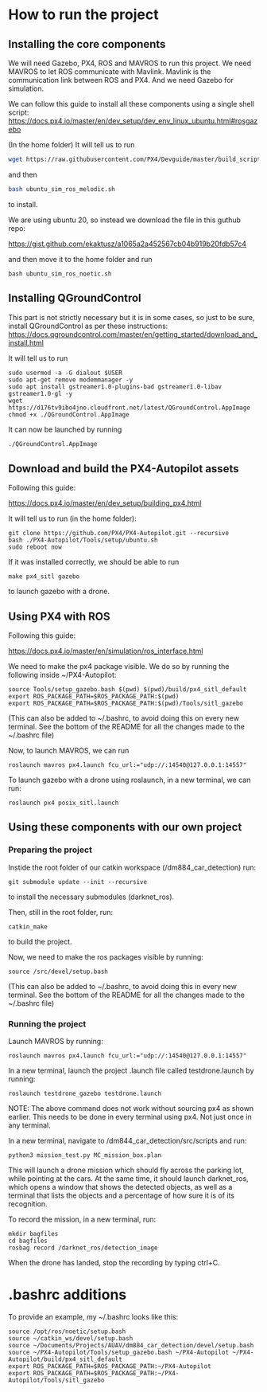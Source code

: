 # How to run the project

## Installing the core components
We will need Gazebo, PX4, ROS and MAVROS to run this project. 
We need MAVROS to let ROS communicate with Mavlink. Mavlink is the communication link between ROS and PX4. And we need Gazebo for simulation. 

We can follow this guide to install all these components using a single shell script: 
https://docs.px4.io/master/en/dev_setup/dev_env_linux_ubuntu.html#rosgazebo

(In the home folder) It will tell us to run

```bash
wget https://raw.githubusercontent.com/PX4/Devguide/master/build_scripts/ubuntu_sim_ros_melodic.sh
```

and then

```bash
bash ubuntu_sim_ros_melodic.sh
```

to install.

We are using ubuntu 20, so instead we download the file in this guthub repo:

https://gist.github.com/ekaktusz/a1065a2a452567cb04b919b20fdb57c4

and then move it to the home folder and run
```
bash ubuntu_sim_ros_noetic.sh
```


## Installing QGroundControl
This part is not strictly necessary but it is in some cases, so just to be sure, install QGroundControl as per these instructions:
https://docs.qgroundcontrol.com/master/en/getting_started/download_and_install.html

It will tell us to run
```
sudo usermod -a -G dialout $USER
sudo apt-get remove modemmanager -y
sudo apt install gstreamer1.0-plugins-bad gstreamer1.0-libav gstreamer1.0-gl -y
wget https://d176tv9ibo4jno.cloudfront.net/latest/QGroundControl.AppImage
chmod +x ./QGroundControl.AppImage
```

It can now be launched by running
```bash
./QGroundControl.AppImage
``` 

## Download and build the PX4-Autopilot assets
Following this guide:

https://docs.px4.io/master/en/dev_setup/building_px4.html

It will tell us to run (in the home folder):
```
git clone https://github.com/PX4/PX4-Autopilot.git --recursive
bash ./PX4-Autopilot/Tools/setup/ubuntu.sh
sudo reboot now
```

If it was installed correctly, we should be able to run 
```
make px4_sitl gazebo
```
to launch gazebo with a drone.

## Using PX4 with ROS
Following this guide:

https://docs.px4.io/master/en/simulation/ros_interface.html

We need to make the px4 package visible. We do so by running the following inside ~/PX4-Autopilot:
```
source Tools/setup_gazebo.bash $(pwd) $(pwd)/build/px4_sitl_default
export ROS_PACKAGE_PATH=$ROS_PACKAGE_PATH:$(pwd)
export ROS_PACKAGE_PATH=$ROS_PACKAGE_PATH:$(pwd)/Tools/sitl_gazebo
```
(This can also be added to ~/.bashrc, to avoid doing this on every new terminal. See the bottom of the README for all the changes made to the ~/.bashrc file)

Now, to launch MAVROS, we can run
```
roslaunch mavros px4.launch fcu_url:="udp://:14540@127.0.0.1:14557"
```
To launch gazebo with a drone using roslaunch, in a new terminal, we can run:

```
roslaunch px4 posix_sitl.launch
```

## Using these components with our own project
### Preparing the project

Instide the root folder of our catkin workspace (/dm884_car_detection) run:

```
git submodule update --init --recursive
```
to install the necessary submodules (darknet_ros).

Then, still in the root folder, run:
```
catkin_make
```
to build the project.

Now, we need to make the ros packages visible by running:

```
source /src/devel/setup.bash 
```
(This can also be added to ~/.bashrc, to avoid doing this in every new terminal. See the bottom of the README for all the changes made to the ~/.bashrc file)

### Running the project
Launch MAVROS by running:
```
roslaunch mavros px4.launch fcu_url:="udp://:14540@127.0.0.1:14557"
```

In a new terminal, launch the project .launch file called testdrone.launch by running:
```
roslaunch testdrone_gazebo testdrone.launch
```
NOTE: The above command does not work without sourcing px4 as shown earlier. This needs to be done in every terminal using px4. Not just once in any terminal.


In a new terminal, navigate to /dm844_car_detection/src/scripts and run:
```
python3 mission_test.py MC_mission_box.plan
```

This will launch a drone mission which should fly across the parking lot, while pointing at the cars. At the same time, it should launch darknet_ros, which opens a window that shows the detected objects, as well as a terminal that lists the objects and a percentage of how sure it is of its recognition. 

To record the mission, in a new terminal, run:
```
mkdir bagfiles
cd bagfiles
rosbag record /darknet_ros/detection_image
```

When the drone has landed, stop the recording by typing ctrl+C.

# .bashrc additions
To provide an example, my ~/.bashrc looks like this:
```
source /opt/ros/noetic/setup.bash
source ~/catkin_ws/devel/setup.bash
source ~/Documents/Projects/AUAV/dm884_car_detection/devel/setup.bash
source ~/PX4-Autopilot/Tools/setup_gazebo.bash ~/PX4-Autopilot ~/PX4-Autopilot/build/px4_sitl_default
export ROS_PACKAGE_PATH=$ROS_PACKAGE_PATH:~/PX4-Autopilot
export ROS_PACKAGE_PATH=$ROS_PACKAGE_PATH:~/PX4-Autopilot/Tools/sitl_gazebo
```